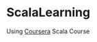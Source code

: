 # ScalaLearning

Using [Coursera](https://www.coursera.org/learn/progfun1/home/welcome) Scala Course
